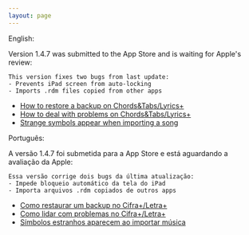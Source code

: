 ```yaml
---
layout: page
---
```


English:

Version 1.4.7 was submitted to the App Store and is waiting for Apple's review:

```
This version fixes two bugs from last update:
- Prevents iPad screen from auto-locking
- Imports .rdm files copied from other apps
```

- [How to restore a backup on Chords&Tabs/Lyrics+](backup-cifra-en)
- [How to deal with problems on Chords&Tabs/Lyrics+](troubleshooting-cifra-en)
- [Strange symbols appear when importing a song](symbols-en)

Português:

A versão 1.4.7 foi submetida para a App Store e está aguardando a avaliação da Apple:

```
Essa versão corrige dois bugs da última atualização:
- Impede bloqueio automático da tela do iPad
- Importa arquivos .rdm copiados de outros apps
```

- [Como restaurar um backup no Cifra+/Letra+](backup-cifra-br)
- [Como lidar com problemas no Cifra+/Letra+](troubleshooting-cifra-br)
- [Símbolos estranhos aparecem ao importar música](symbols-br)
